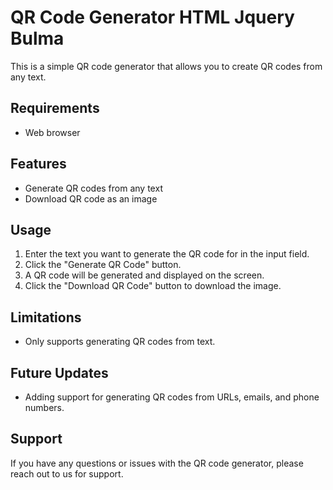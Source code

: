 # QR Code Generator HTML Jquery Bulma
This is a simple QR code generator that allows you to create QR codes from any text.

## Requirements
- Web browser

## Features
- Generate QR codes from any text
- Download QR code as an image

## Usage
1. Enter the text you want to generate the QR code for in the input field.
2. Click the "Generate QR Code" button.
3. A QR code will be generated and displayed on the screen.
4. Click the "Download QR Code" button to download the image.

## Limitations
- Only supports generating QR codes from text.

## Future Updates
- Adding support for generating QR codes from URLs, emails, and phone numbers.

## Support
If you have any questions or issues with the QR code generator, please reach out to us for support.
